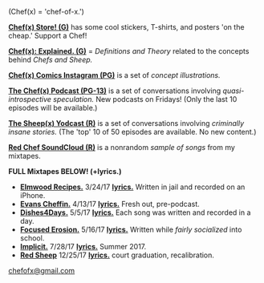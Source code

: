 (Chef(x) = 'chef-of-x.')

**[Chef(x) Store! (G)](https://www.redbubble.com/shop/chefofx)** has some cool stickers, T-shirts, and posters 'on the cheap.' Support a Chef! 

**[Chef(x): Explained. (G)](https://drive.google.com/open?id=0B1Ol8fuZMTCWUVBNRlk0djcxUmc)** = *Definitions and Theory* related to the concepts behind *Chefs and Sheep.*  

**[Chef(x) Comics Instagram (PG)](https://www.instagram.com/chefofx/)** is a set of *concept illustrations.*

**[The Chef(x) Podcast (PG-13)](https://itunes.apple.com/us/podcast/the-chef-x-podcast/id1304107115?mt=2)** is a set of conversations involving *quasi-introspective speculation.* New podcasts on Fridays! (Only the last 10 episodes will be available.)

**[The Sheep(x) Yodcast (R)](https://itunes.apple.com/us/podcast/the-chef-x-podcast/id1227336978?mt=2)**  is a set of conversations involving *criminally insane stories.* (The 'top' 10 of 50 episodes are available. No new content.)

**[Red Chef SoundCloud (R)](https://soundcloud.com/redchef)** is a nonrandom *sample of songs* from my mixtapes. 

**FULL Mixtapes BELOW! (+lyrics.)**

- **[Elmwood Recipes.](https://soundcloud.com/redchef/sets/elmwood-recipes/s-4d0MH)** 3/24/17 [**lyrics.**](https://drive.google.com/open?id=0B1Ol8fuZMTCWaldOV2ZYYVlyRlk) Written in jail and recorded on an iPhone.
- **[Evans Cheffin.](https://soundcloud.com/redchef/sets/evans-cheffin/s-5ctrP)** 4/13/17 [**lyrics.**](https://drive.google.com/open?id=0B1Ol8fuZMTCWWS1OUHptcEN4aWM) Fresh out, pre-podcast.
- **[Dishes4Days.](https://soundcloud.com/redchef/sets/dishes4days/s-NY0Mc)** 5/5/17 [**lyrics.**](https://drive.google.com/open?id=0B1Ol8fuZMTCWc09Yb2tRZndleVE) Each song was written and recorded in a day. 
- **[Focused Erosion.](https://soundcloud.com/redchef/sets/focused-erosion/s-pihsw)** 5/16/17 [**lyrics.**](https://drive.google.com/open?id=0B1Ol8fuZMTCWWVNQdXd2ZndiaDA) Written while *fairly socialized* into school.
- **[Implicit.](https://soundcloud.com/redchef/sets/implicit/s-tvWII)** 7/28/17 [**lyrics.**](https://drive.google.com/open?id=0B1Ol8fuZMTCWam4zdm5sbFlvRUU) Summer 2017.
- **[Red Sheep](https://soundcloud.com/redchef/sets/red-sheep)** 12/25/17 [**lyrics.**](https://drive.google.com/open?id=1L0DXyAscYHFnqYgvJ5aMnPRHvZZo1k9Z) court graduation, recalibration.

chefofx@gmail.com
